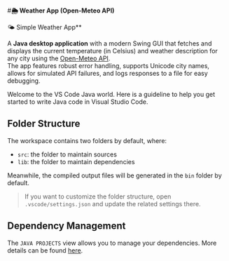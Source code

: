 #**🌦️ Weather App (Open-Meteo API)**

🌤️ Simple Weather App**

A **Java desktop application** with a modern Swing GUI that fetches and displays the current temperature (in Celsius) and weather description for any city using the [Open-Meteo API](https://open-meteo.com/).  
The app features robust error handling, supports Unicode city names, allows for simulated API failures, and logs responses to a file for easy debugging.


Welcome to the VS Code Java world. Here is a guideline to help you get started to write Java code in Visual Studio Code.

## Folder Structure

The workspace contains two folders by default, where:

- `src`: the folder to maintain sources
- `lib`: the folder to maintain dependencies

Meanwhile, the compiled output files will be generated in the `bin` folder by default.

> If you want to customize the folder structure, open `.vscode/settings.json` and update the related settings there.

## Dependency Management

The `JAVA PROJECTS` view allows you to manage your dependencies. More details can be found [here](https://github.com/microsoft/vscode-java-dependency#manage-dependencies).
